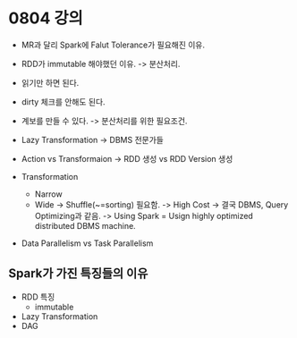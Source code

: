 # 0804 강의

- MR과 달리 Spark에 Falut Tolerance가 필요해진 이유.
- RDD가 immutable 해야했던 이유.
-> 분산처리.
- 읽기만 하면 된다.
- dirty 체크를 안해도 된다.
- 계보를 만들 수 있다.
-> 분산처리를 위한 필요조건.

- Lazy Transformation
-> DBMS 전문가들

- Action vs Transformaion
-> RDD 생성 vs RDD Version 생성

- Transformation
  - Narrow
  - Wide -> Shuffle(~=sorting) 필요함. -> High Cost
-> 결국 DBMS, Query Optimizing과 같음.
-> Using Spark = Usign highly optimized distributed DBMS machine.

- Data Parallelism vs Task Parallelism

## Spark가 가진 특징들의 이유

- RDD 특징
  - immutable
- Lazy Transformation
- DAG

